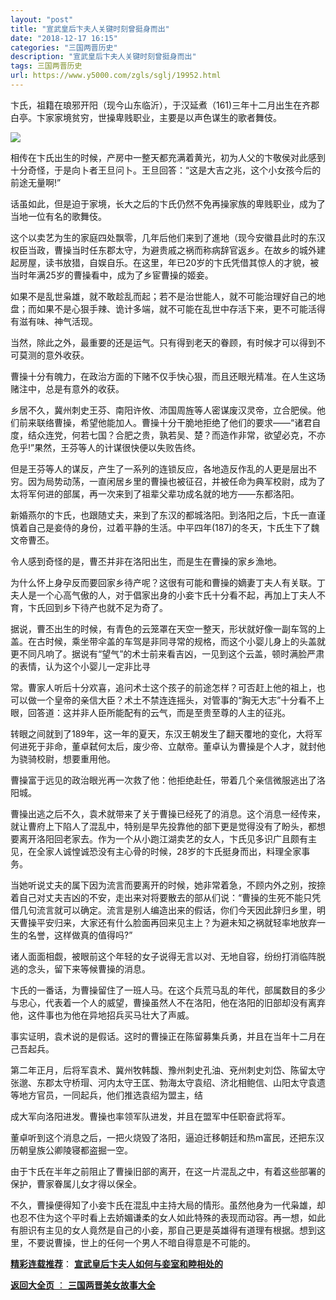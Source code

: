 ```yaml
---
layout: "post"
title: "宣武皇后卞夫人关键时刻曾挺身而出"
date: "2018-12-17 16:15"
categories: "三国两晋历史"
description: "宣武皇后卞夫人关键时刻曾挺身而出"
tags: 三国两晋历史
url: https://www.y5000.com/zgls/sglj/19952.html
---
```






卞氏，祖籍在琅邪开阳（现今山东临沂），于汉延煮（161)三年十二月出生在齐郡白亭。卞家家境贫穷，世操卑贱职业，主要是以声色谋生的歌者舞伎。

![](https://img.y5000.com/uploads/allimg/170427/6-1F42G3533IT.jpg)

相传在卞氏出生的时候，产房中一整天都充满着黄光，初为人父的卞敬侯对此感到十分奇怪，于是向卜者王旦问卜。王旦回答：“这是大吉之兆，这个小女孩今后的前途无量啊!”

话虽如此，但是迫于家境，长大之后的卞氏仍然不免再操家族的卑贱职业，成为了当地一位有名的歌舞伎。

这个以卖艺为生的家庭四处飘零，几年后他们来到了進地（现今安徽县此时的东汉权臣当政，曹操当时任东郡太守，为避贵戚之祸而称病辞官返乡。在故乡的城外建起房屋，读书放猎，自娱自乐。在这里，年已20岁的卞氏凭借其惊人的才貌，被当时年满25岁的曹操看中，成为了乡宦曹操的姬妾。

如果不是乱世枭雄，就不敢趁乱而起；若不是治世能人，就不可能治理好自己的地盘；而如果不是心狠手辣、诡计多端，就不可能在乱世中存活下来，更不可能活得有滋有味、神气活现。

当然，除此之外，最重要的还是运气。只有得到老天的眷顾，有时候才可以得到不可莫测的意外收获。

曹操十分有魄力，在政治方面的下赌不仅手快心狠，而且还眼光精准。在人生这场赌注中，总是有意外的收获。

乡居不久，冀州刺史王芬、南阳许攸、沛国周旌等人密谋废汉灵帝，立合肥侯。他们前来联络曹操，希望他能加人。曹操十分干脆地拒绝了他们的要求——“诸君自度，结众连党，何若七国？合肥之贵，孰若吴、楚？而造作非常，欲望必克，不亦危乎!”果然，王芬等人的计谋很快便以失败告终。

但是王芬等人的谋反，产生了一系列的连锁反应，各地造反作乱的人更是层出不穷。因为局势动荡，一直闲居乡里的曹操也被征召，并被任命为典军校尉，成为了太将军何进的部属，再一次来到了祖辈父辈功成名就的地方——东都洛阳。

新婚燕尔的卞氏，也跟随丈夫，来到了东汉的都城洛阳。到洛阳之后，卞氏一直谨慎着自己是妾侍的身份，过着平静的生活。中平四年(187)的冬天，卞氏生下了魏文帝曹丕。

令人感到奇怪的是，曹丕并非在洛阳出生，而是生在曹操的家乡漁地。

为什么怀上身孕反而要回家乡待产呢？这很有可能和曹操的嫡妻丁夫人有关联。丁夫人是一个心高气傲的人，对于倡家出身的小妾卞氏十分看不起，再加上丁夫人不育，卞氏回到乡下待产也就不足为奇了。

据说，曹丕出生的时候，有青色的云笼罩在天空一整天，形状就好像一副车驾的上盖。在古时候，乘坐带伞盖的车驾是非同寻常的规格，而这个小婴儿身上的头盖就更不同凡响了。据说有“望气”的术士前来看吉凶，一见到这个云盖，顿时满脸严肃的表情，认为这个小婴儿一定非比寻

常。曹家人听后十分欢喜，追问术士这个孩子的前途怎样？可否赶上他的祖上，也可以做一个皇帝的亲信大臣？术土不禁连连摇头，对管事的“胸无大志”十分看不上眼，回答道：这并非人臣所能配有的云气，而是至贵至尊的人主的征兆。

转眼之间就到了189年，这一年的夏天，东汉王朝发生了翻天覆地的变化，大将军何进死于非命，董卓弑何太后，废少帝、立献帝。董卓认为曹操是个人才，就封他为骁骑校尉，想要重用他。

曹操富于远见的政治眼光再一次救了他：他拒绝赴任，带着几个亲信微服逃出了洛阳城。

曹操出逃之后不久，袁术就带来了关于曹操已经死了的消息。这个消息一经传来，就让曹府上下陷人了混乱中，特别是早先投靠他的部下更是觉得没有了盼头，都想要离开洛阳回老家去。作为一个从小跑江湖卖艺的女人，卞氏见多识广且颇有主见，在全家人诚惶诚恐没有主心骨的时候，28岁的卞氏挺身而出，料理全家事务。

当她听说丈夫的属下因为流言而要离开的时候，她非常着急，不顾内外之别，按捺着自己对丈夫吉凶的不安，走出来对将要散去的部从们说：“曹操的生死不能只凭借几句流言就可以确定。流言是别人编造出来的假话，你们今天因此辞归乡里，明天曹操平安归来，大家还有什么脸面再回来见主上？为避未知之祸就轻率地放弃一生的名誉，这样做真的值得吗?”

诸人面面相觑，被眼前这个年轻的女子说得无言以对、无地自容，纷纷打消临阵脱逃的念头，留下来等候曹操的消息。

卞氏的一番话，为曹操留住了一班人马。在这个兵荒马乱的年代，部属数目的多少与忠心，代表着一个人的威望，曹操虽然人不在洛阳，他在洛阳的旧部却没有离弃他，这件事也为他在异地招兵买马壮大了声威。

事实证明，袁术说的是假话。这时的曹操正在陈留募集兵勇，并且在当年十二月在己吾起兵。

第二年正月，后将军袁术、冀州牧韩馥、豫州刺史孔油、兗州刺史刘岱、陈留太守张邈、东郡太守桥瑁、河内太守王匡、勃海太守袁绍、济北相鲍信、山阳太守袁遗等地方官员，一同起兵，他们推选袁绍为盟主，结

成大军向洛阳进发。曹操也率领军队进发，并且在盟军中任职奋武将军。

董卓听到这个消息之后，一把火烧毁了洛阳，逼迫迁移朝廷和热m富民，还把东汉历朝皇族公卿陵寝都盗掘一空。

由于卞氏在半年之前阻止了曹操旧部的离开，在这一片混乱之中，有着这些部署的保护，曹家眷属儿女才得以保全。

不久，曹操便得知了小妾卞氏在混乱中主持大局的情形。虽然他身为一代枭雄，却也忍不住为这个平时看上去娇媚谦柔的女人如此特殊的表现而动容。再一想，如此有胆识有主见的女人竟然是自己的小妾，那自己更是英雄得有道理有根据。想到这里，不要说曹操，世上的任何一个男人不暗自得意是不可能的。

[**精彩连载推荐**](https://www.y5000.com/zgls/sglj/19953.html)：
**[宣武皇后卞夫人如何与妾室和睦相处的](https://www.y5000.com/zgls/sglj/19953.html)**

[**返回大全页** ： **三国两晋美女故事大全**](https://www.y5000.com/zgls/sglj/19752.html)
